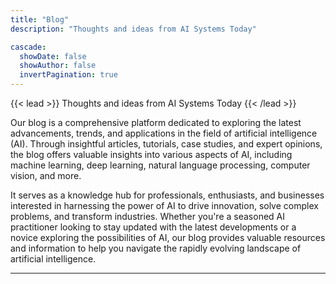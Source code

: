 ```yaml
---
title: "Blog"
description: "Thoughts and ideas from AI Systems Today"

cascade:
  showDate: false
  showAuthor: false
  invertPagination: true
---
```


{{< lead >}}
Thoughts and ideas from AI Systems Today
{{< /lead >}}

<!-- **Blowfish user?** To add your guide to this list, [check the template](/guides/template/). -->

<!-- This section contains guides for a variety of scenarios on how to configure your theme. If you're new, check out the [Installation]({{< ref "docs/installation" >}}) guide to begin or visit the [Samples]({{< ref "samples" >}}) section to see what Blowfish can do. -->


Our blog is a comprehensive platform dedicated to exploring the latest advancements, trends, and applications in the field of artificial intelligence (AI). Through insightful articles, tutorials, case studies, and expert opinions, the blog offers valuable insights into various aspects of AI, including machine learning, deep learning, natural language processing, computer vision, and more.

It serves as a knowledge hub for professionals, enthusiasts, and businesses interested in harnessing the power of AI to drive innovation, solve complex problems, and transform industries. Whether you're a seasoned AI practitioner looking to stay updated with the latest developments or a novice exploring the possibilities of AI, our blog provides valuable resources and information to help you navigate the rapidly evolving landscape of artificial intelligence.

---
